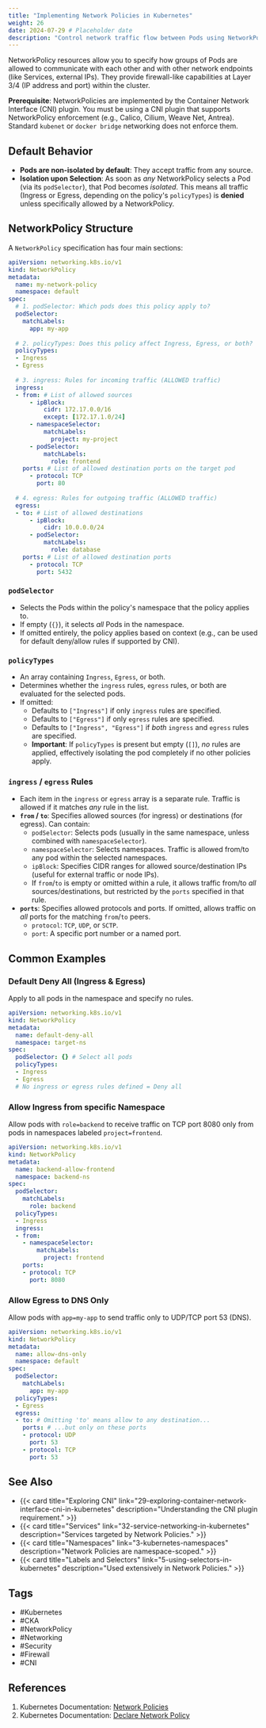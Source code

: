 ```yaml
---
title: "Implementing Network Policies in Kubernetes"
weight: 26
date: 2024-07-29 # Placeholder date
description: "Control network traffic flow between Pods using NetworkPolicy resources to enhance cluster security."
---
```


NetworkPolicy resources allow you to specify how groups of Pods are allowed to communicate with each other and with other network endpoints (like Services, external IPs). They provide firewall-like capabilities at Layer 3/4 (IP address and port) within the cluster.

**Prerequisite**: NetworkPolicies are implemented by the Container Network Interface (CNI) plugin. You must be using a CNI plugin that supports NetworkPolicy enforcement (e.g., Calico, Cilium, Weave Net, Antrea). Standard `kubenet` or `docker bridge` networking does not enforce them.

## Default Behavior

- **Pods are non-isolated by default**: They accept traffic from any source.
- **Isolation upon Selection**: As soon as *any* NetworkPolicy selects a Pod (via its `podSelector`), that Pod becomes *isolated*. This means all traffic (Ingress or Egress, depending on the policy's `policyTypes`) is **denied** unless specifically allowed by a NetworkPolicy.

## NetworkPolicy Structure

A `NetworkPolicy` specification has four main sections:

```yaml
apiVersion: networking.k8s.io/v1
kind: NetworkPolicy
metadata:
  name: my-network-policy
  namespace: default
spec:
  # 1. podSelector: Which pods does this policy apply to?
  podSelector:
    matchLabels:
      app: my-app
      
  # 2. policyTypes: Does this policy affect Ingress, Egress, or both?
  policyTypes:
  - Ingress
  - Egress
  
  # 3. ingress: Rules for incoming traffic (ALLOWED traffic)
  ingress:
  - from: # List of allowed sources
      - ipBlock:
          cidr: 172.17.0.0/16
          except: [172.17.1.0/24]
      - namespaceSelector:
          matchLabels:
            project: my-project
      - podSelector:
          matchLabels:
            role: frontend
    ports: # List of allowed destination ports on the target pod
      - protocol: TCP
        port: 80
        
  # 4. egress: Rules for outgoing traffic (ALLOWED traffic)
  egress:
  - to: # List of allowed destinations
      - ipBlock:
          cidr: 10.0.0.0/24
      - podSelector:
          matchLabels:
            role: database
    ports: # List of allowed destination ports
      - protocol: TCP
        port: 5432
```

### `podSelector`

- Selects the Pods within the policy's namespace that the policy applies to.
- If empty (`{}`), it selects *all* Pods in the namespace.
- If omitted entirely, the policy applies based on context (e.g., can be used for default deny/allow rules if supported by CNI).

### `policyTypes`

- An array containing `Ingress`, `Egress`, or both.
- Determines whether the `ingress` rules, `egress` rules, or both are evaluated for the selected pods.
- If omitted:
    - Defaults to `["Ingress"]` if only `ingress` rules are specified.
    - Defaults to `["Egress"]` if only `egress` rules are specified.
    - Defaults to `["Ingress", "Egress"]` if *both* `ingress` and `egress` rules are specified.
    - **Important**: If `policyTypes` is present but empty (`[]`), *no* rules are applied, effectively isolating the pod completely if no other policies apply.

### `ingress` / `egress` Rules

- Each item in the `ingress` or `egress` array is a separate rule. Traffic is allowed if it matches *any* rule in the list.
- **`from` / `to`**: Specifies allowed sources (for ingress) or destinations (for egress). Can contain:
    - `podSelector`: Selects pods (usually in the same namespace, unless combined with `namespaceSelector`).
    - `namespaceSelector`: Selects namespaces. Traffic is allowed from/to any pod within the selected namespaces.
    - `ipBlock`: Specifies CIDR ranges for allowed source/destination IPs (useful for external traffic or node IPs).
    - If `from`/`to` is empty or omitted within a rule, it allows traffic from/to *all* sources/destinations, but restricted by the `ports` specified in that rule.
- **`ports`**: Specifies allowed protocols and ports. If omitted, allows traffic on *all* ports for the matching `from`/`to` peers.
    - `protocol`: `TCP`, `UDP`, or `SCTP`.
    - `port`: A specific port number or a named port.

## Common Examples

### Default Deny All (Ingress & Egress)

Apply to all pods in the namespace and specify no rules.

```yaml
apiVersion: networking.k8s.io/v1
kind: NetworkPolicy
metadata:
  name: default-deny-all
  namespace: target-ns
spec:
  podSelector: {} # Select all pods
  policyTypes:
  - Ingress
  - Egress
  # No ingress or egress rules defined = Deny all
```

### Allow Ingress from specific Namespace

Allow pods with `role=backend` to receive traffic on TCP port 8080 only from pods in namespaces labeled `project=frontend`.

```yaml
apiVersion: networking.k8s.io/v1
kind: NetworkPolicy
metadata:
  name: backend-allow-frontend
  namespace: backend-ns
spec:
  podSelector:
    matchLabels:
      role: backend
  policyTypes:
  - Ingress
  ingress:
  - from:
    - namespaceSelector:
        matchLabels:
          project: frontend
    ports:
    - protocol: TCP
      port: 8080
```

### Allow Egress to DNS Only

Allow pods with `app=my-app` to send traffic only to UDP/TCP port 53 (DNS).

```yaml
apiVersion: networking.k8s.io/v1
kind: NetworkPolicy
metadata:
  name: allow-dns-only
  namespace: default
spec:
  podSelector:
    matchLabels:
      app: my-app
  policyTypes:
  - Egress
  egress:
  - to: # Omitting 'to' means allow to any destination...
    ports: # ...but only on these ports
    - protocol: UDP
      port: 53
    - protocol: TCP
      port: 53
```

## See Also

- {{< card title="Exploring CNI" link="29-exploring-container-network-interface-cni-in-kubernetes" description="Understanding the CNI plugin requirement." >}}
- {{< card title="Services" link="32-service-networking-in-kubernetes" description="Services targeted by Network Policies." >}}
- {{< card title="Namespaces" link="3-kubernetes-namespaces" description="Network Policies are namespace-scoped." >}}
- {{< card title="Labels and Selectors" link="5-using-selectors-in-kubernetes" description="Used extensively in Network Policies." >}}

## Tags

- #Kubernetes
- #CKA
- #NetworkPolicy
- #Networking
- #Security
- #Firewall
- #CNI

## References

1.  Kubernetes Documentation: [Network Policies](https://kubernetes.io/docs/concepts/services-networking/network-policies/)
2.  Kubernetes Documentation: [Declare Network Policy](https://kubernetes.io/docs/tasks/administer-cluster/declare-network-policy/) 